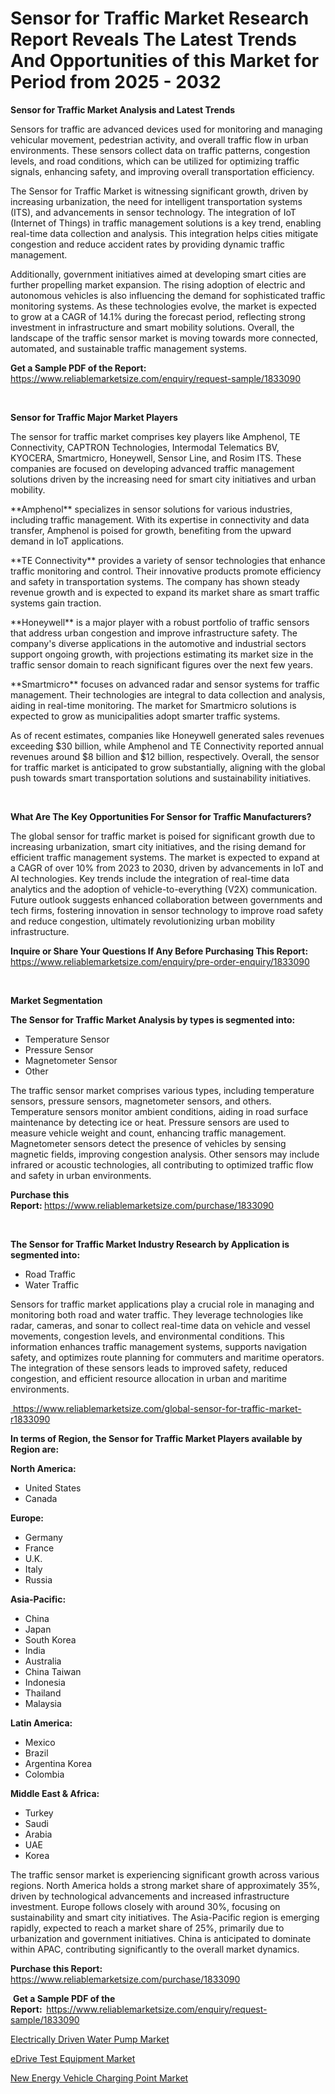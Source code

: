 <p><h1>Sensor for Traffic Market Research Report Reveals The Latest Trends And Opportunities of this Market for Period from 2025 - 2032</h1></p><p><strong>Sensor for Traffic Market Analysis and Latest Trends</strong></p>
<p><p>Sensors for traffic are advanced devices used for monitoring and managing vehicular movement, pedestrian activity, and overall traffic flow in urban environments. These sensors collect data on traffic patterns, congestion levels, and road conditions, which can be utilized for optimizing traffic signals, enhancing safety, and improving overall transportation efficiency.</p><p>The Sensor for Traffic Market is witnessing significant growth, driven by increasing urbanization, the need for intelligent transportation systems (ITS), and advancements in sensor technology. The integration of IoT (Internet of Things) in traffic management solutions is a key trend, enabling real-time data collection and analysis. This integration helps cities mitigate congestion and reduce accident rates by providing dynamic traffic management.</p><p>Additionally, government initiatives aimed at developing smart cities are further propelling market expansion. The rising adoption of electric and autonomous vehicles is also influencing the demand for sophisticated traffic monitoring systems. As these technologies evolve, the market is expected to grow at a CAGR of 14.1% during the forecast period, reflecting strong investment in infrastructure and smart mobility solutions. Overall, the landscape of the traffic sensor market is moving towards more connected, automated, and sustainable traffic management systems.</p></p>
<p><strong>Get a Sample PDF of the Report:&nbsp;</strong> <a href="https://www.reliablemarketsize.com/enquiry/request-sample/1833090?utm_campaign=1901&utm_medium=2&utm_source=Github&utm_content=ia&utm_term=26032025&utm_id=sensor-for-traffic">https://www.reliablemarketsize.com/enquiry/request-sample/1833090</a></p>
<p>&nbsp;</p>
<p><strong>Sensor for Traffic Major Market Players</strong></p>
<p><p>The sensor for traffic market comprises key players like Amphenol, TE Connectivity, CAPTRON Technologies, Intermodal Telematics BV, KYOCERA, Smartmicro, Honeywell, Sensor Line, and Rosim ITS. These companies are focused on developing advanced traffic management solutions driven by the increasing need for smart city initiatives and urban mobility.</p><p>**Amphenol** specializes in sensor solutions for various industries, including traffic management. With its expertise in connectivity and data transfer, Amphenol is poised for growth, benefiting from the upward demand in IoT applications.</p><p>**TE Connectivity** provides a variety of sensor technologies that enhance traffic monitoring and control. Their innovative products promote efficiency and safety in transportation systems. The company has shown steady revenue growth and is expected to expand its market share as smart traffic systems gain traction.</p><p>**Honeywell** is a major player with a robust portfolio of traffic sensors that address urban congestion and improve infrastructure safety. The company's diverse applications in the automotive and industrial sectors support ongoing growth, with projections estimating its market size in the traffic sensor domain to reach significant figures over the next few years.</p><p>**Smartmicro** focuses on advanced radar and sensor systems for traffic management. Their technologies are integral to data collection and analysis, aiding in real-time monitoring. The market for Smartmicro solutions is expected to grow as municipalities adopt smarter traffic systems.</p><p>As of recent estimates, companies like Honeywell generated sales revenues exceeding $30 billion, while Amphenol and TE Connectivity reported annual revenues around $8 billion and $12 billion, respectively. Overall, the sensor for traffic market is anticipated to grow substantially, aligning with the global push towards smart transportation solutions and sustainability initiatives.</p></p>
<p>&nbsp;</p>
<p><strong>What Are The Key Opportunities For Sensor for Traffic Manufacturers?</strong></p>
<p><p>The global sensor for traffic market is poised for significant growth due to increasing urbanization, smart city initiatives, and the rising demand for efficient traffic management systems. The market is expected to expand at a CAGR of over 10% from 2023 to 2030, driven by advancements in IoT and AI technologies. Key trends include the integration of real-time data analytics and the adoption of vehicle-to-everything (V2X) communication. Future outlook suggests enhanced collaboration between governments and tech firms, fostering innovation in sensor technology to improve road safety and reduce congestion, ultimately revolutionizing urban mobility infrastructure.</p></p>
<p><strong>Inquire or Share Your Questions If Any Before Purchasing This Report:</strong> <a href="https://www.reliablemarketsize.com/enquiry/pre-order-enquiry/1833090?utm_campaign=1901&utm_medium=2&utm_source=Github&utm_content=ia&utm_term=26032025&utm_id=sensor-for-traffic">https://www.reliablemarketsize.com/enquiry/pre-order-enquiry/1833090</a></p>
<p>&nbsp;</p>
<p><strong>Market Segmentation</strong></p>
<p><strong>The Sensor for Traffic Market Analysis by types is segmented into:</strong></p>
<p><ul><li>Temperature Sensor</li><li>Pressure Sensor</li><li>Magnetometer Sensor</li><li>Other</li></ul></p>
<p><p>The traffic sensor market comprises various types, including temperature sensors, pressure sensors, magnetometer sensors, and others. Temperature sensors monitor ambient conditions, aiding in road surface maintenance by detecting ice or heat. Pressure sensors are used to measure vehicle weight and count, enhancing traffic management. Magnetometer sensors detect the presence of vehicles by sensing magnetic fields, improving congestion analysis. Other sensors may include infrared or acoustic technologies, all contributing to optimized traffic flow and safety in urban environments.</p></p>
<p><strong>Purchase this Report:&nbsp;</strong><a href="https://www.reliablemarketsize.com/purchase/1833090?utm_campaign=1901&utm_medium=2&utm_source=Github&utm_content=ia&utm_term=26032025&utm_id=sensor-for-traffic">https://www.reliablemarketsize.com/purchase/1833090</a></p>
<p>&nbsp;</p>
<p><strong>The Sensor for Traffic Market Industry Research by Application is segmented into:</strong></p>
<p><ul><li>Road Traffic</li><li>Water Traffic</li></ul></p>
<p><p>Sensors for traffic market applications play a crucial role in managing and monitoring both road and water traffic. They leverage technologies like radar, cameras, and sonar to collect real-time data on vehicle and vessel movements, congestion levels, and environmental conditions. This information enhances traffic management systems, supports navigation safety, and optimizes route planning for commuters and maritime operators. The integration of these sensors leads to improved safety, reduced congestion, and efficient resource allocation in urban and maritime environments.</p></p>
<p><a href="https://www.reliablemarketsize.com/global-sensor-for-traffic-market-r1833090?utm_campaign=1901&utm_medium=2&utm_source=Github&utm_content=ia&utm_term=26032025&utm_id=sensor-for-traffic">&nbsp;https://www.reliablemarketsize.com/global-sensor-for-traffic-market-r1833090</a></p>
<p><strong>In terms of Region, the Sensor for Traffic Market Players available by Region are:</strong></p>
<p>
    <p> <strong> North America: </strong>
        <ul>
            <li>United States</li>
            <li>Canada</li>
        </ul>
        </p> 
    <p> <strong> Europe: </strong>
        <ul>
            <li>Germany</li>
            <li>France</li>
            <li>U.K.</li>
            <li>Italy</li>
            <li>Russia</li>
        </ul>
        </p> 
    <p> <strong> Asia-Pacific: </strong>
        <ul>
            <li>China</li>
            <li>Japan</li>
            <li>South Korea</li>
            <li>India</li>
            <li>Australia</li>
            <li>China Taiwan</li>
            <li>Indonesia</li>
            <li>Thailand</li>
            <li>Malaysia</li>
        </ul>
        </p> 
    <p> <strong> Latin America: </strong>
        <ul>
            <li>Mexico</li>
            <li>Brazil</li>
            <li>Argentina Korea</li>
            <li>Colombia</li>
        </ul>
        </p> 
    <p> <strong> Middle East & Africa: </strong>
        <ul>
            <li>Turkey</li>
            <li>Saudi</li>
            <li>Arabia</li>
            <li>UAE</li>
            <li>Korea</li>
        </ul>
    </p>
    </p>
<p><p>The traffic sensor market is experiencing significant growth across various regions. North America holds a strong market share of approximately 35%, driven by technological advancements and increased infrastructure investment. Europe follows closely with around 30%, focusing on sustainability and smart city initiatives. The Asia-Pacific region is emerging rapidly, expected to reach a market share of 25%, primarily due to urbanization and government initiatives. China is anticipated to dominate within APAC, contributing significantly to the overall market dynamics.</p></p>
<p><strong>Purchase this Report: </strong><a href="https://www.reliablemarketsize.com/purchase/1833090?utm_campaign=1901&utm_medium=2&utm_source=Github&utm_content=ia&utm_term=26032025&utm_id=sensor-for-traffic">https://www.reliablemarketsize.com/purchase/1833090</a></p>
<p>&nbsp;<strong>Get a Sample PDF of the Report:&nbsp;&nbsp;</strong><a href="https://www.reliablemarketsize.com/enquiry/request-sample/1833090?utm_campaign=1901&utm_medium=2&utm_source=Github&utm_content=ia&utm_term=26032025&utm_id=sensor-for-traffic">https://www.reliablemarketsize.com/enquiry/request-sample/1833090</a></p>
<p><strong></strong></p>
<p><p><a href="https://github.com/bozzoquishmd/Market-Research-Report-List-1/blob/main/electrically-driven-water-pump-market.md?utm_campaign=1901&utm_medium=2&utm_source=Github&utm_content=ia&utm_term=26032025&utm_id=sensor-for-traffic">Electrically Driven Water Pump Market</a></p><p><a href="https://github.com/fabrehugessf/Market-Research-Report-List-1/blob/main/edrive-test-equipment-market.md?utm_campaign=1901&utm_medium=2&utm_source=Github&utm_content=ia&utm_term=26032025&utm_id=sensor-for-traffic">eDrive Test Equipment Market</a></p><p><a href="https://github.com/indrystar/Market-Research-Report-List-5/blob/main/new-energy-vehicle-charging-point-market.md?utm_campaign=1901&utm_medium=2&utm_source=Github&utm_content=ia&utm_term=26032025&utm_id=sensor-for-traffic">New Energy Vehicle Charging Point Market</a></p></p>